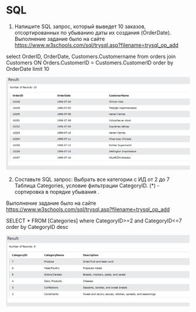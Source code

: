 # SQL

1. Напишите SQL запрос, который выведет 10 заказов, отсортированных по убыванию даты их создания (OrderDate). 
Выполнение задание было на сайте https://www.w3schools.com/sql/trysql.asp?filename=trysql_op_add

select OrderID, OrderDate, Customers.Customername from orders
join Customers ON Orders.CustomerID = Customers.CustomerID
order by OrderDate
limit 10

![Результат](https://github.com/vollmerivan/SQL/blob/main/assets/1.jpg)

2. Составьте SQL запрос:
Выбрать все категории с ИД от 2 до 7
Таблица Categories, условие фильтрации CategoryID.
(*) -  сортировка в порядке убывания .

Выполнение задание было на сайте https://www.w3schools.com/sql/trysql.asp?filename=trysql_op_add

SELECT * FROM [Categories]
where CategoryID>=2 and CategoryID<=7
order by CategoryID desc

![Результат](https://github.com/vollmerivan/SQL/blob/main/assets/2.jpg)
